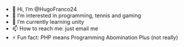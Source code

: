 - 👋 Hi, I’m @HugoFranco24
- 👀 I’m interested in programming, tennis and gaming
- 🌱 I’m currently learning unity
- 📫 How to reach me: just email me
- ⚡ Fun fact: PHP means Programming Abomination Plus (not really)

<!---
HugoFranco24/HugoFranco24 is a ✨ special ✨ repository because its `README.md` (this file) appears on your GitHub profile.
You can click the Preview link to take a look at your changes.
--->

